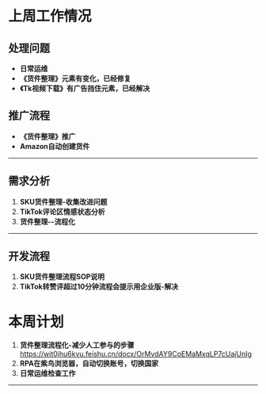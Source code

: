 # 上周工作情况

## **处理问题**
- **日常运维**
- **《货件整理》元素有变化，已经修复**
- **《Tk视频下载》有广告挡住元素，已经解决**


## **推广流程**
- **《货件整理》推广**
- **Amazon自动创建货件**

---

## **需求分析**
1. **SKU货件整理-收集改进问题**
2. **TikTok评论区情感状态分析**
3. **货件整理--流程化**

---

## **开发流程**
1. **SKU货件整理流程SOP说明**
2. **TikTok转赞评超过10分钟流程会提示用企业版-解决**


# 本周计划
1. **货件整理流程化-减少人工参与的步骤**
https://wit0jhu6kvu.feishu.cn/docx/OrMvdAY9CoEMaMxqLP7cUajUnIg
2. **RPA在紫鸟浏览器，自动切换账号，切换国家**
3. **日常运维检查工作**

---
